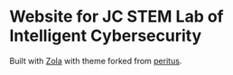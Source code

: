 # Website for JC STEM Lab of Intelligent Cybersecurity

Built with <a href="https://getzola.org/">Zola</a> with theme forked from <a href="https://github.com/jskaza/peritus">peritus</a>.
